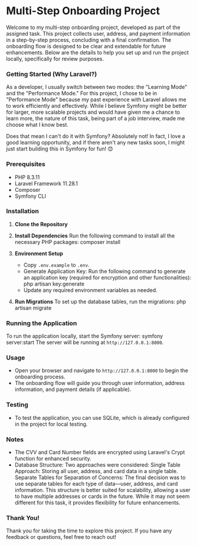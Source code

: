 # Multi-Step Onboarding Project

Welcome to my multi-step onboarding project, developed as part of the assigned task. This project collects user, address, and payment information in a step-by-step process, concluding with a final confirmation. The onboarding flow is designed to be clear and extendable for future enhancements. Below are the details to help you set up and run the project locally, specifically for review purposes.

### Getting Started (Why Laravel?)
As a developer, I usually switch between two modes: the "Learning Mode" and the "Performance Mode." For this project, I chose to be in "Performance Mode" because my past experience with Laravel allows me to work efficiently and effectively. While I believe Symfony might be better for larger, more scalable projects and would have given me a chance to learn more, the nature of this task, being part of a job interview, made me choose what I know best.

Does that mean I can't do it with Symfony? Absolutely not! In fact, I love a good learning opportunity, and if there aren't any new tasks soon, I might just start building this in Symfony for fun! 😊



### Prerequisites
- PHP 8.3.11
- Laravel Framework 11.28.1
- Composer
- Symfony CLI 

### Installation
1. **Clone the Repository**

2. **Install Dependencies**
   Run the following command to install all the necessary PHP packages:
   composer install

3. **Environment Setup**
   - Copy `.env.example` to `.env`.
   - Generate Application Key: Run the following command to generate an         application key (required for encryption and other functionalities):
        php artisan key:generate
   - Update any required environment variables as needed.
4. **Run Migrations**
   To set up the database tables, run the migrations:
   php artisan migrate

### Running the Application
To run the application locally, start the Symfony server:
symfony server:start
The server will be running at `http://127.0.0.1:8000`.

### Usage
- Open your browser and navigate to `http://127.0.0.1:8000` to begin the onboarding process.
- The onboarding flow will guide you through user information, address information, and payment details (if applicable).

### Testing
- To test the application, you can use SQLite, which is already configured in the project for local testing.

### Notes
- The CVV and Card Number fields are encrypted using Laravel's Crypt function for enhanced security.
- Database Structure: Two approaches were considered:
Single Table Approach: Storing all user, address, and card data in a single table.
Separate Tables for Separation of Concerns: The final decision was to use separate tables for each type of data—user, address, and card information. This structure is better suited for scalability, allowing a user to have multiple addresses or cards in the future. While it may not seem different for this task, it provides flexibility for future enhancements.

### Thank You!
Thank you for taking the time to explore this project. If you have any feedback or questions, feel free to reach out!


